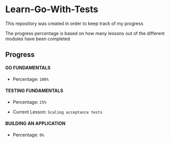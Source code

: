 # Learn-Go-With-Tests

This repository was created in order to keep track of my progress

The progress percentage is based on how many lessons out of the different modules have been completed

## Progress

#### GO FUNDAMENTALS

- Percentage: ```100%```

#### TESTING FUNDAMENTALS

- Percentage: ```25%```

- Current Lesson: ```Scaling acceptance tests```

#### BUILDING AN APPLICATION

- Percentage: ```0%```